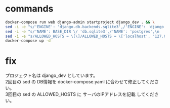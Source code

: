 # commands
```bash
docker-compose run web django-admin startproject django_dev . && \
sed -i -e "s/'ENGINE': 'django.db.backends.sqlite3',/'ENGINE': 'django.db.backends.postgresql',/" django_devsettings.py && \
sed -i -e "s/'NAME': BASE_DIR \/ 'db.sqlite3',/'NAME': 'postgres',\n        'USER': 'postgres',\n        'PASSWORD': 'postgres',\n        'HOST': 'db',\n        'PORT': 5432,\n/" django_dev/settings.py && \
sed -i -e "s/ALLOWED_HOSTS = \[\]/ALLOWED_HOSTS = \['localhost', '127.0.0.1', '192.168.1.100'\]/" django_dev/settings.py && \
docker-compose up -d
```

# fix
プロジェクト名は django_dev としています。  
2回目の sed の DB情報を docker-compose.yaml に合わせて修正してください。  
3回目の sed の ALLOWED_HOSTS に サーバのIPアドレスを記載 してください。  